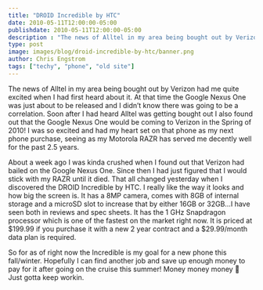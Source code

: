 ```yaml
---
title: "DROID Incredible by HTC"
date: 2010-05-11T12:00:00-05:00
publishdate: 2010-05-11T12:00:00-05:00
description : "The news of Alltel in my area being bought out by Verizon had me quite excited when I had first heard about it."
type: post
image: images/blog/droid-incredible-by-htc/banner.png
author: Chris Engstrom
tags: ["techy", "phone", "old site"]
---
```


The news of Alltel in my area being bought out by Verizon had me quite excited when I had first heard about it. At that time the Google Nexus One was just about to be released and I didn’t know there was going to be a correlation. Soon after I had heard Alltel was getting bought out I also found out that the Google Nexus One would be coming to Verizon in the Spring of 2010! I was so excited and had my heart set on that phone as my next phone purchase, seeing as my Motorola RAZR has served me decently well for the past 2.5 years.

About a week ago I was kinda crushed when I found out that Verizon had bailed on the Google Nexus One. Since then I had just figured that I would stick with my RAZR until it died. That all changed yesterday when I discovered the DROID Incredible by HTC. I really like the way it looks and how big the screen is. It has a 8MP camera, comes with 8GB of internal storage and a microSD slot to increase that by either 16GB or 32GB…I have seen both in reviews and spec sheets. It has the 1 GHz Snapdragon processor which is one of the fastest on the market right now. It is priced at $199.99 if you purchase it with a new 2 year contract and a $29.99/month data plan is required.

So for as of right now the Incredible is my goal for a new phone this fall/winter. Hopefully I can find another job and save up enough money to pay for it after going on the cruise this summer! Money money money 🙁  Just gotta keep workin.
